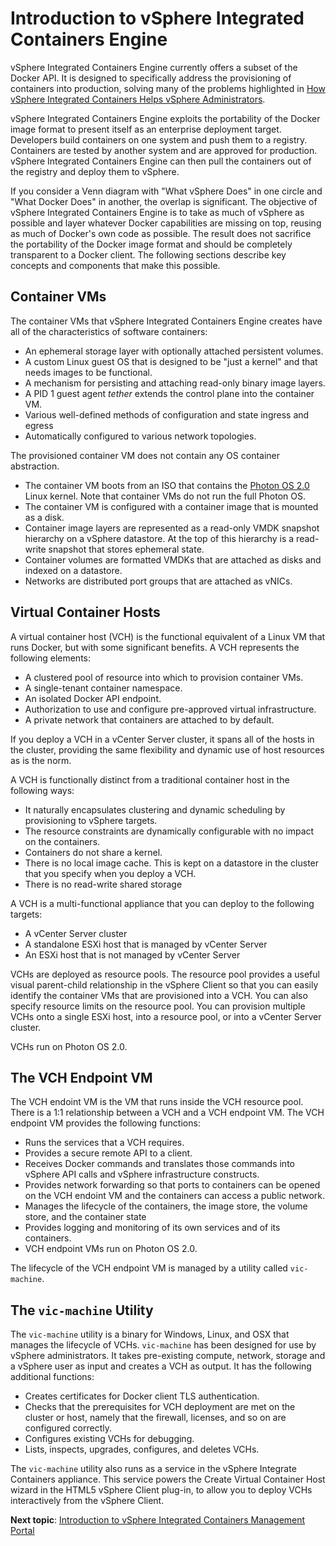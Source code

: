 # Introduction to vSphere Integrated Containers Engine

vSphere Integrated Containers Engine currently offers a subset of the Docker API. It is designed to specifically address the provisioning of containers into production, solving many of the problems highlighted in [How vSphere Integrated Containers Helps vSphere Administrators](intro_to_vic.md#helps_admins).

vSphere Integrated Containers Engine exploits the portability of the Docker image format to present itself as an enterprise deployment target. Developers build containers on one system and push them to a registry. Containers are tested by another system and are approved for production. vSphere Integrated Containers Engine can then pull the containers out of the registry and deploy them to vSphere.

If you consider a Venn diagram with "What vSphere Does" in one circle and "What Docker Does" in another, the overlap is significant. The objective of vSphere Integrated Containers Engine is to take as much of vSphere as possible and layer whatever Docker capabilities are missing on top, reusing as much of Docker's own code as possible. The  result does not sacrifice the portability of the Docker image format and should be completely transparent to a Docker client. The following sections describe key concepts and components that make this possible.

## Container VMs <a id="containervm"></a>

The container VMs that vSphere Integrated Containers Engine creates have all of the characteristics of software containers:

- An ephemeral storage layer with optionally attached persistent volumes.
- A custom Linux guest OS that is designed to be "just a kernel" and that needs images to be functional.
- A mechanism for persisting and attaching read-only binary image layers.
- A PID 1 guest agent *tether* extends the control plane into the container VM.
- Various well-defined methods of configuration and state ingress and egress
- Automatically configured to various network topologies.

The provisioned container VM does not contain any OS container abstraction. 

- The container VM boots from an ISO that contains the [Photon OS 2.0](https://vmware.github.io/photon/) Linux kernel. Note that container VMs do not run the full Photon OS.
- The container VM is configured with a container image that is mounted as a disk. 
- Container image layers are represented as a read-only VMDK snapshot hierarchy on a vSphere datastore. At the top of this hierarchy is a read-write snapshot that stores ephemeral state. 
- Container volumes are formatted VMDKs that are attached as disks and indexed on a datastore. 
- Networks are distributed port groups that are attached as vNICs.

## Virtual Container Hosts <a id="vch"></a>

A virtual container host (VCH) is the functional equivalent of a Linux VM that runs Docker, but with some significant benefits. A VCH represents the following elements:
- A clustered pool of resource into which to provision container VMs.
- A single-tenant container namespace.
- An isolated Docker API endpoint. 
- Authorization to use and configure pre-approved virtual infrastructure.
- A private network that containers are attached to by default.

If you deploy a VCH in a vCenter Server cluster, it spans all of the hosts in the cluster, providing the same flexibility and dynamic use of host resources as is the norm.

A VCH is functionally distinct from a traditional container host in the following ways:

- It naturally encapsulates clustering and dynamic scheduling by provisioning to vSphere targets.
- The resource constraints are dynamically configurable with no impact on the containers.
- Containers do not share a kernel.
- There is no local image cache. This is kept on a datastore in the cluster that you specify when you deploy a VCH. 
- There is no read-write shared storage

A VCH is a multi-functional appliance that you can deploy to the following targets:
 
- A vCenter Server cluster
- A standalone ESXi host that is managed by vCenter Server
- An ESXi host that is not managed by vCenter Server

VCHs are deployed as resource pools. The resource pool provides a useful visual parent-child relationship in the vSphere Client so that you can easily identify the container VMs that are provisioned into a VCH. You can also specify resource limits on the resource pool. You can provision multiple VCHs onto a single ESXi host, into a resource pool, or into a vCenter Server cluster.

VCHs run on Photon OS 2.0.

## The VCH Endpoint VM <a id="endpoint"></a>

The VCH endoint VM is the VM that runs inside the VCH resource pool. There is a 1:1 relationship between a VCH and a VCH endpoint VM. The VCH endpoint VM provides the following functions:

- Runs the services that a VCH requires.
- Provides a secure remote API to a client.
- Receives Docker commands and translates those commands into vSphere API calls and vSphere infrastructure constructs.
- Provides network forwarding so that ports to containers can be opened on the VCH endoint VM and the containers can access a public network.
- Manages the lifecycle of the containers, the image store, the volume store, and the container state
- Provides logging and monitoring of its own services and of its containers.
- VCH endpoint VMs run on Photon OS 2.0.

The lifecycle of the VCH endpoint VM is managed by a utility called `vic-machine`. 


## The `vic-machine` Utility <a id="vic-machine"></a>

The `vic-machine` utility is a binary for Windows, Linux, and OSX that manages the lifecycle of VCHs. `vic-machine` has been designed for use by vSphere administrators. It takes pre-existing compute, network, storage and a vSphere user as input and creates a VCH as output. It has the following additional functions:

- Creates certificates for Docker client TLS authentication.
- Checks that the prerequisites for VCH deployment are met on the cluster or host, namely that the firewall, licenses, and so on are configured correctly.
- Configures existing VCHs for debugging.
- Lists, inspects, upgrades, configures, and deletes VCHs.

The `vic-machine` utility also runs as a service in the vSphere Integrate Containers appliance. This service powers the Create Virtual Container Host wizard in the HTML5 vSphere Client plug-in, to allow you to deploy VCHs interactively from the vSphere Client.

**Next topic**: [Introduction to vSphere Integrated Containers Management Portal](intro_to_vic_mp.md)